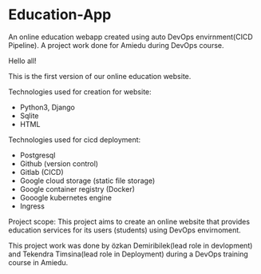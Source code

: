 # Education-App
An online education webapp created using auto DevOps envirnment(CICD Pipeline). A project work done for Amiedu during DevOps course. 

Hello all!

This is the first version of our online education website.

Technologies used for creation for website:

- Python3, Django
- Sqlite
- HTML

Technologies used for cicd deployment:
- Postgresql
- Github (version control)
- Gitlab (CICD)
- Google cloud storage (static file storage)
- Google container registry (Docker)
- Gooogle kubernetes engine
- Ingress

Project scope:
This project aims to create an online website that provides education services for its users (students) using DevOps envirnoment. 


This project work was done by özkan Demiribilek(lead role in devlopment) and Tekendra Timsina(lead role in Deployment) during a DevOps training course in Amiedu. 
